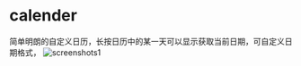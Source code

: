 # calender
简单明朗的自定义日历，长按日历中的某一天可以显示获取当前日期，可自定义日期格式，
![screenshots1](calender/app/src/screenshots/1510564413.jpg)
